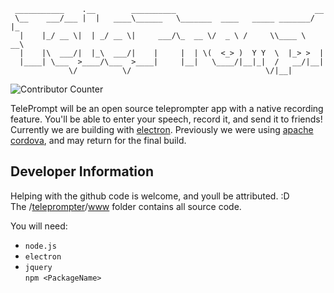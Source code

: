 ```
 ___________    .__        __________                               __   
 \__    ___/___ |  |   ____\______   \_______  ____   _____ _______/  |_ 
  |    |_/ __ \|  | _/ __ \|     ___/\_  __ \/  _ \ /     \\____ \   __\
  |    |\  ___/|  |_\  ___/|    |     |  | \(  <_> )  Y Y  \  |_> >  |  
  |____| \___  >____/\___  >____|     |__|   \____/|__|_|  /   __/|__|  
             \/          \/                              \/|__|  
```  
![Contributor Counter](https://img.shields.io/github/contributors/AceiusIO/TelePrompt)

TelePrompt will be an open source teleprompter app with a native recording feature.
You'll be able to enter your speech, record it, and send it to friends!
Currently we are building with [electron](https://electronjs.org). Previously we were using [apache cordova](https://cordova.apache.org), and may return for the final build.

## Developer Information
Helping with the github code is welcome, and youll be attributed. :D  
The /[teleprompter](https://github.com/AceiusIO/TelePrompt/tree/master/teleprompter)/[www](https://github.com/AceiusIO/TelePrompt/tree/master/teleprompter/www) folder contains all source code.

You will need:
* `node.js`
* `electron`
* `jquery`  
`npm <PackageName>`  
